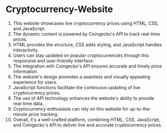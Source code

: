 # Cryptocurrency-Website
1. This website showcases live cryptocurrency prices using HTML, CSS, and JavaScript.
2. The dynamic content is powered by Coingecko's API to track real-time prices.
3. HTML provides the structure, CSS adds styling, and JavaScript handles interactivity.
4. Users can stay updated on popular cryptocurrencies through this responsive and user-friendly interface.
5. The integration with Coingecko's API ensures accurate and timely price information.
6. The website's design promotes a seamless and visually appealing experience for users.
7. JavaScript functions facilitate the continuous updating of live cryptocurrency prices.
8. The use of API technology enhances the website's ability to provide real-time data.
9. Cryptocurrency enthusiasts can rely on this website for up-to-the-minute price tracking.
10. Overall, it's a well-crafted platform, combining HTML, CSS, JavaScript, and Coingecko's API to deliver live and accurate cryptocurrency prices.

